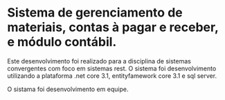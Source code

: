 # Sistema de gerenciamento de materiais, contas à pagar e receber, e módulo contábil. 

Este desenvolvimento foi realizado para a disciplina de sistemas convergentes com foco em sistemas rest. 
O sistema foi desenvolvimento utilizando a plataforma .net core 3.1, entityfamework core 3.1 e sql server. 

O sistama foi desenvolvimento em equipe. 
